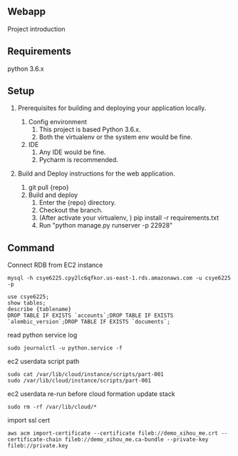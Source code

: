 ## Webapp
Project introduction

## Requirements
python 3.6.x 

## Setup
1. Prerequisites for building and deploying your application locally.
   1. Config environment
      1. This project is based Python 3.6.x. 
      2. Both the virtualenv or the system env would be fine. 
   2. IDE
      1. Any IDE would be fine. 
      2. Pycharm is recommended.

2. Build and Deploy instructions for the web application.
   1. git pull {repo}
   2. Build and deploy
      1. Enter the {repo} directory.
      2. Checkout the branch.
      3. (After activate your virtualenv, ) pip install -r requirements.txt
      4. Run "python manage.py runserver -p 22928"

## Command
Connect RDB from EC2 instance
```
mysql -h csye6225.cpy2lc6qfkor.us-east-1.rds.amazonaws.com -u csye6225 -p

use csye6225;
show tables;
describe {tablename}
DROP TABLE IF EXISTS `accounts`;DROP TABLE IF EXISTS `alembic_version`;DROP TABLE IF EXISTS `documents`;
```

read python service log
```
sudo journalctl -u python.service -f
```

ec2 userdata script path
```
sudo cat /var/lib/cloud/instance/scripts/part-001
sudo /var/lib/cloud/instance/scripts/part-001
```

ec2 userdata re-run before cloud formation update stack
```
sudo rm -rf /var/lib/cloud/*
```

import ssl cert
```
aws acm import-certificate --certificate fileb://demo_xihou_me.crt --certificate-chain fileb://demo_xihou_me.ca-bundle --private-key fileb://private.key
```
